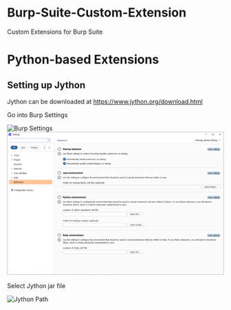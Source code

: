 # Burp-Suite-Custom-Extension
Custom Extensions for Burp Suite

# Python-based Extensions

## Setting up Jython
Jython can be downloaded at https://www.jython.org/download.html

Go into Burp Settings

![Burp Settings](https://github.com/TheSwagLord69/Burp-Suite-Custom-Extension/assets/18691441/f56c4927-efbb-4f52-bb0f-0dd4d493d753)
![Burp Settings](https://github.com/TheSwagLord69/Burp-Suite-Custom-Extension/blob/eb03856e22afa3bc86035bb8d7d0af37bca449c9/Images/Burp%20Settings.png)


Select Jython jar file

![Jython Path](https://github.com/TheSwagLord69/Burp-Suite-Custom-Extension/assets/18691441/c7895d18-3b2c-4a5a-aab5-1fb1fa214203)
